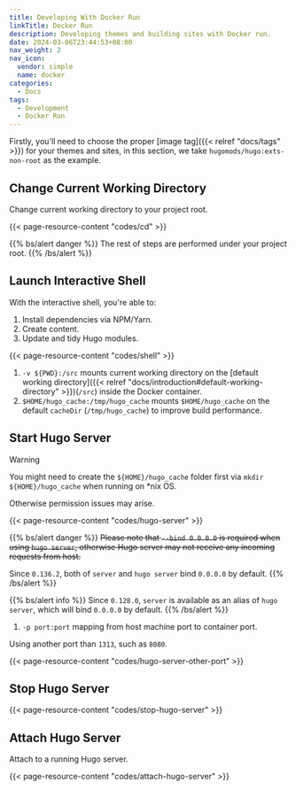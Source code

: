 ```yaml
---
title: Developing With Docker Run
linkTitle: Docker Run
description: Developing themes and building sites with Docker run.
date: 2024-03-06T23:44:53+08:00
nav_weight: 2
nav_icon:
  vendor: simple
  name: docker
categories:
  - Docs
tags:
  - Development
  - Docker Run
---
```


Firstly, you'll need to choose the proper [image tag]({{< relref "docs/tags" >}}) for your themes and sites, in this section, we take `hugomods/hugo:exts-non-root` as the example.

## Change Current Working Directory

Change current working directory to your project root.

{{< page-resource-content "codes/cd" >}}

{{% bs/alert danger %}}
The rest of steps are performed under your project root.
{{% /bs/alert %}}

## Launch Interactive Shell

With the interactive shell, you're able to:

1. Install dependencies via NPM/Yarn.
1. Create content.
1. Update and tidy Hugo modules.

{{< page-resource-content "codes/shell" >}}

1. `-v ${PWD}:/src` mounts current working directory on the [default working directory]({{< relref "docs/introduction#default-working-directory" >}})(`/src`) inside the Docker container.
1. `$HOME/hugo_cache:/tmp/hugo_cache` mounts `$HOME/hugo_cache` on the default `cacheDir` (`/tmp/hugo_cache`) to improve build performance.

## Start Hugo Server

> [!WARNING]
> You might need to create the `${HOME}/hugo_cache` folder first via `mkdir ${HOME}/hugo_cache` when running on *nix OS.
>
> Otherwise permission issues may arise.

{{< page-resource-content "codes/hugo-server" >}}

{{% bs/alert danger %}}
~~Please note that `--bind 0.0.0.0` is required when using `hugo server`, otherwise Hugo server may not receive any incoming requests from host.~~

Since `0.136.2`, both of `server` and `hugo server` bind `0.0.0.0` by default.
{{% /bs/alert %}}

{{% bs/alert info %}}
Since `0.128.0`, `server` is available as an alias of `hugo server`, which will bind `0.0.0.0` by default.
{{% /bs/alert %}}

1. `-p port:port` mapping from host machine port to container port.

Using another port than `1313`, such as `8080`.

{{< page-resource-content "codes/hugo-server-other-port" >}}

## Stop Hugo Server

{{< page-resource-content "codes/stop-hugo-server" >}}

## Attach Hugo Server

Attach to a running Hugo server.

{{< page-resource-content "codes/attach-hugo-server" >}}
